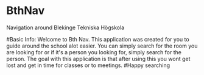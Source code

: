 # BthNav
Navigation around Blekinge Tekniska Högskola

#Basic Info:
Welcome to Bth Nav.
This application was created for you to guide around the school alot easier.
You can simply search for the room you are looking for or if it's a person you looking for, simply search for the person.
The goal with this application is that after using this you wont get lost and get in time for classes or to meetings.
#Happy searching
